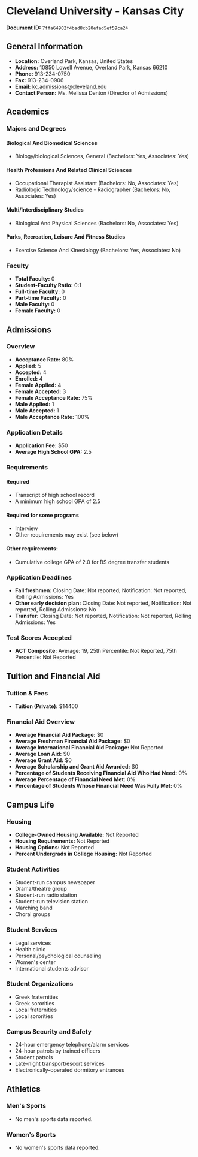 # Cleveland University - Kansas City

**Document ID:** `7ffa64902f4bad8cb20efad5ef59ca24`

## General Information

- **Location:** Overland Park, Kansas, United States
- **Address:** 10850 Lowell Avenue, Overland Park, Kansas 66210
- **Phone:** 913-234-0750
- **Fax:** 913-234-0906
- **Email:** kc.admissions@cleveland.edu
- **Contact Person:** Ms. Melissa Denton (Director of Admissions)

## Academics

### Majors and Degrees

#### Biological And Biomedical Sciences

- Biology/biological Sciences, General (Bachelors: Yes, Associates: Yes)

#### Health Professions And Related Clinical Sciences

- Occupational Therapist Assistant (Bachelors: No, Associates: Yes)
- Radiologic Technology/science - Radiographer (Bachelors: No, Associates: Yes)

#### Multi/Interdisciplinary Studies

- Biological And Physical Sciences (Bachelors: No, Associates: Yes)

#### Parks, Recreation, Leisure And Fitness Studies

- Exercise Science And Kinesiology (Bachelors: Yes, Associates: No)

### Faculty

- **Total Faculty:** 0
- **Student-Faculty Ratio:** 0:1
- **Full-time Faculty:** 0
- **Part-time Faculty:** 0
- **Male Faculty:** 0
- **Female Faculty:** 0

## Admissions

### Overview

- **Acceptance Rate:** 80%
- **Applied:** 5
- **Accepted:** 4
- **Enrolled:** 4
- **Female Applied:** 4
- **Female Accepted:** 3
- **Female Acceptance Rate:** 75%
- **Male Applied:** 1
- **Male Accepted:** 1
- **Male Acceptance Rate:** 100%

### Application Details

- **Application Fee:** $50
- **Average High School GPA:** 2.5

### Requirements

#### Required

- Transcript of high school record
- A minimum high school GPA of 2.5

#### Required for some programs

- Interview
- Other requirements may exist (see below)

#### Other requirements:

- Cumulative college GPA of 2.0 for BS degree transfer students

### Application Deadlines

- **Fall freshmen:** Closing Date: Not reported, Notification: Not reported, Rolling Admissions: Yes
- **Other early decision plan:** Closing Date: Not reported, Notification: Not reported, Rolling Admissions: No
- **Transfer:** Closing Date: Not reported, Notification: Not reported, Rolling Admissions: Yes

### Test Scores Accepted

- **ACT Composite:** Average: 19, 25th Percentile: Not Reported, 75th Percentile: Not Reported

## Tuition and Financial Aid

### Tuition & Fees

- **Tuition (Private):** $14400

### Financial Aid Overview

- **Average Financial Aid Package:** $0
- **Average Freshman Financial Aid Package:** $0
- **Average International Financial Aid Package:** Not Reported
- **Average Loan Aid:** $0
- **Average Grant Aid:** $0
- **Average Scholarship and Grant Aid Awarded:** $0
- **Percentage of Students Receiving Financial Aid Who Had Need:** 0%
- **Average Percentage of Financial Need Met:** 0%
- **Percentage of Students Whose Financial Need Was Fully Met:** 0%

## Campus Life

### Housing

- **College-Owned Housing Available:** Not Reported
- **Housing Requirements:** Not Reported
- **Housing Options:** Not Reported
- **Percent Undergrads in College Housing:** Not Reported

### Student Activities

- Student-run campus newspaper
- Drama/theatre group
- Student-run radio station
- Student-run television station
- Marching band
- Choral groups

### Student Services

- Legal services
- Health clinic
- Personal/psychological counseling
- Women's center
- International students advisor

### Student Organizations

- Greek fraternities
- Greek sororities
- Local fraternities
- Local sororities

### Campus Security and Safety

- 24-hour emergency telephone/alarm services
- 24-hour patrols by trained officers
- Student patrols
- Late-night transport/escort services
- Electronically-operated dormitory entrances

## Athletics

### Men's Sports

- No men's sports data reported.

### Women's Sports

- No women's sports data reported.
